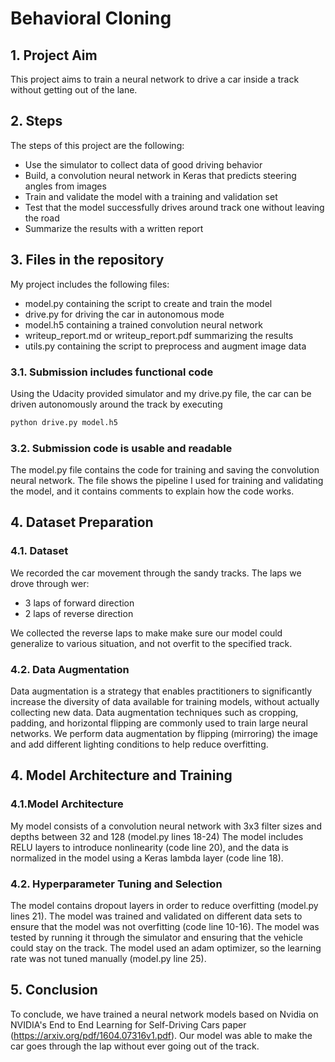 # **Behavioral Cloning** 

## 1. Project Aim

This project aims to train a neural network to drive a car inside a track without getting out of the lane.

## 2. Steps

The steps of this project are the following:
* Use the simulator to collect data of good driving behavior
* Build, a convolution neural network in Keras that predicts steering angles from images
* Train and validate the model with a training and validation set
* Test that the model successfully drives around track one without leaving the road
* Summarize the results with a written report


[//]: # (Image References)

[image1]: ./examples/placeholder.png "Model Visualization"
[image2]: ./examples/placeholder.png "Grayscaling"
[image3]: ./examples/placeholder_small.png "Recovery Image"
[image4]: ./examples/placeholder_small.png "Recovery Image"
[image5]: ./examples/placeholder_small.png "Recovery Image"
[image6]: ./examples/placeholder_small.png "Normal Image"
[image7]: ./examples/placeholder_small.png "Flipped Image"



## 3. Files in the repository

My project includes the following files:
* model.py containing the script to create and train the model
* drive.py for driving the car in autonomous mode
* model.h5 containing a trained convolution neural network 
* writeup_report.md or writeup_report.pdf summarizing the results
* utils.py containing the script to preprocess and augment image data

### 3.1. Submission includes functional code
Using the Udacity provided simulator and my drive.py file, the car can be driven autonomously around the track by executing 
```sh
python drive.py model.h5
```
### 3.2. Submission code is usable and readable

The model.py file contains the code for training and saving the convolution neural network. The file shows the pipeline I used for training and validating the model, and it contains comments to explain how the code works.

## 4. Dataset Preparation

### 4.1. Dataset

We recorded the car movement through the sandy tracks. The laps we drove through wer:
- 3 laps of forward direction
- 2 laps of reverse direction

We collected the reverse laps to make make sure our model could generalize to various situation, and not overfit to the specified track.

### 4.2. Data Augmentation

Data augmentation is a strategy that enables practitioners to significantly increase the diversity of data available for training models, without actually collecting new data. 
Data augmentation techniques such as cropping, padding, and horizontal flipping are commonly used to train large neural networks. We perform data augmentation by flipping (mirroring) the image and add different lighting conditions to help reduce overfitting.

## 4. Model Architecture and Training

###  4.1.Model Architecture

My model consists of a convolution neural network with 3x3 filter sizes and depths between 32 and 128 (model.py lines 18-24) 
The model includes RELU layers to introduce nonlinearity (code line 20), and the data is normalized in the model using a Keras lambda layer (code line 18). 

### 4.2. Hyperparameter Tuning and Selection 
The model contains dropout layers in order to reduce overfitting (model.py lines 21). 
The model was trained and validated on different data sets to ensure that the model was not overfitting (code line 10-16). The model was tested by running it through the simulator and ensuring that the vehicle could stay on the track.
The model used an adam optimizer, so the learning rate was not tuned manually (model.py line 25).

## 5. Conclusion

To conclude, we have trained a neural network models based on Nvidia on NVIDIA's End to End Learning for Self-Driving Cars paper (https://arxiv.org/pdf/1604.07316v1.pdf). Our model was able to make the car goes through the lap without ever going out of the track.





